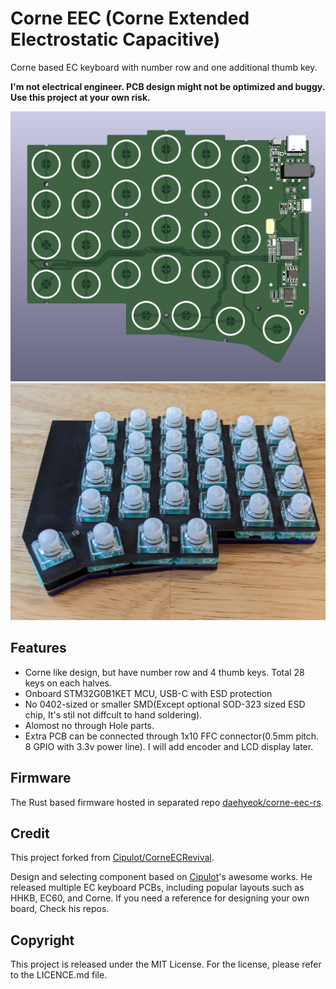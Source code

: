 # Corne EEC (Corne Extended Electrostatic Capacitive)
 Corne based EC keyboard with number row and one additional thumb key.
 
 **I'm not electrical engineer. PCB design might not be optimized and buggy. Use this project at your own risk.**

![rendering.png](img/rendering.png)
![keyboard_img](img/right_keyboard.jpg)

## Features
* Corne like design, but have number row and 4 thumb keys. Total 28 keys on each halves.
* Onboard STM32G0B1KET MCU, USB-C with ESD protection
* No 0402-sized or smaller SMD(Except optional SOD-323 sized ESD chip, It's stil not diffcult to hand soldering).
* Alomost no through Hole parts.
* Extra PCB can be connected through 1x10 FFC connector(0.5mm pitch. 8 GPIO with 3.3v power line). I will add encoder and LCD display later.

## Firmware

 The Rust based firmware hosted in separated repo [daehyeok/corne-eec-rs](https://github.com/daehyeok/corne-eec-rs).
 
## Credit
 This project forked from [Cipulot/CorneECRevival](https://github.com/Cipulot/CorneECRevival).
 
 Design and selecting component based on [Cipulot](https://github.com/Cipulot)'s awesome works. 
 He released multiple EC keyboard PCBs, including popular layouts such as HHKB, EC60, and Corne.
 If you need a reference for designing your own board, Check his repos.
 

## Copyright

This project is released under the MIT License. For the license, please refer to the LICENCE.md file.

